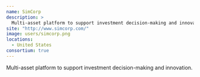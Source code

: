 ```yaml
---
name: SimCorp
description: > 
  Multi-asset platform to support investment decision-making and innovation.
site: "http://www.simcorp.com/"
image: users/simcorp.png
locations: 
  - United States
consortium: true
---
```


Multi-asset platform to support investment decision-making and innovation.
